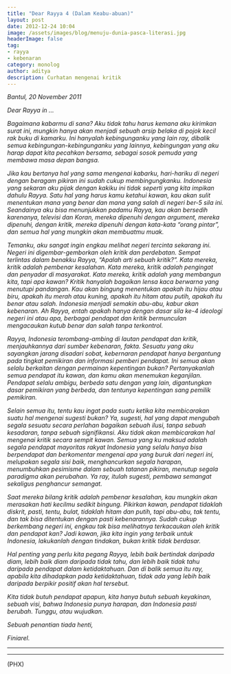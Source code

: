 ```yaml
---
title: "Dear Rayya 4 (Dalam Keabu-abuan)"
layout: post
date: 2012-12-24 10:04
image: /assets/images/blog/menuju-dunia-pasca-literasi.jpg
headerImage: false
tag:
- rayya
- kebenaran
category: monolog
author: aditya 
description: Curhatan mengenai kritik 
---
```


_Bantul, 20 November 2011_

_Dear Rayya in ..._

_Bagaimana kabarmu di sana? Aku tidak tahu harus kemana aku kirimkan surat ini, mungkin hanya akan menjadi sebuah arsip belaka di pojok kecil rak buku di kamarku. Ini hanyalah kebingunganku yang lain ray, dibalik semua kebingungan-kebingunganku yang lainnya, kebingungan yang aku harap dapat kita pecahkan bersama, sebagai sosok pemuda yang membawa masa depan bangsa._

_Jika kau bertanya hal yang sama mengenai kabarku, hari-hariku di negeri dengan beragam pikiran ini sudah cukup membingungkanku. Indonesia yang sekaran aku pijak dengan kakiku ini tidak seperti yang kita impikan dahulu Rayya. Satu hal yang harus kamu ketahui kawan, kau akan sulit menentukan mana yang benar dan mana yang salah di negeri ber-5 sila ini. Seandainya aku bisa menunjukkan padamu Rayya, kau akan bersedih karenanya, televisi dan Koran, mereka dipenuhi dengan argument, mereka dipenuhi, dengan kritik, mereka dipenuhi dengan kata-kata “orang pintar”, dan semua hal yang mungkin akan membuatmu muak._

_Temanku, aku sangat ingin engkau melihat negeri tercinta sekarang ini. Negeri ini digembar-gemborkan oleh kritik dan perdebatan. Sempat terlintas dalam benakku Rayya, “Apalah arti sebuah kritik?”. Kata mereka, kritik adalah pembenar kesalahan. Kata mereka, kritik adalah pengingat dan penyadar di masyarakat. Kata mereka, kritik adalah yang membangun kita, tapi apa kawan? Kritik hanyalah bagaikan lensa kaca berwarna yang menutupi pandangan. Kau akan bingung menentukan apakah itu hijau atau biru, apakah itu merah atau kuning, apakah itu hitam atau putih, apakah itu benar atau salah. Indonesia menjadi semakin abu-abu, kabur akan kebenaran. Ah Rayya, entah apakah hanya dengan dasar sila ke-4 ideologi negeri ini atau apa, berbagai pendapat dan kritik bermunculan mengacaukan kutub benar dan salah tanpa terkontrol._

_Rayya, Indonesia terombang-ambing di lautan pendapat dan kritik, menjauhkannya dari sumber kebenaran, fakta. Sesuatu yang aku sayangkan jarang disadari sobat, kebernaran pendapat hanya bergantung pada tingkat pemikiran dan informasi pemberi pendapat. Ini semua akan selalu berkaitan dengan permainan kepentingan bukan? Pertanyakanlah semua pendapat itu kawan, dan kamu akan menemukan keganjilan. Pendapat selalu ambigu, berbeda satu dengan yang lain, digantungkan dasar pemikiran yang berbeda, dan tentunya kepentingan sang pemilik pemikiran._

_Selain semua itu, tentu kau ingat pada suatu ketika kita membicarakan suatu hal mengenai sugesti bukan? Ya, sugesti, hal yang dapat mengubah segala sesuatu secara perlahan bagaikan sebuah ilusi, tanpa sebuah kesadaran, tanpa sebuah signifikansi. Aku tidak akan membicarakan hal mengenai kritik secara sempit kawan. Semua yang ku maksud adalah segala pendapat mayoritas rakyat Indonesia yang selalu hanya bisa berpendapat dan berkomentar mengenai apa yang buruk dari negeri ini, melupakan segala sisi baik, menghancurkan segala harapan, menumbuhkan pesimisme dalam sebuah tatanan pikiran, menutup segala paradigma akan perubahan. Ya ray, itulah sugesti, pembawa semangat sekaligus penghancur semangat._

_Saat mereka bilang kritik adalah pembenar kesalahan, kau mungkin akan merasakan hati kecilmu sedikit bingung. Pikirkan kawan, pendapat tidaklah diskrit, pasti, tentu, bulat, tidaklah hitam dan putih, tapi abu-abu, tak tentu, dan tak bisa ditentukan dengan pasti kebenarannya. Sudah cukup berkembang negeri ini, engkau tak bisa melihatnya terkacaukan oleh kritik dan pendapat kan? Jadi kawan, jika kita ingin yang terbaik untuk Indonesia, lakukanlah dengan tindakan, bukan kritik tidak berdasar._

_Hal penting yang perlu kita pegang Rayya, lebih baik bertindak daripada diam, lebih baik diam daripada tidak tahu, dan lebih baik tidak tahu daripada pendapat dalam ketidaktahuan. Dan di balik semua itu ray, apabila kita dihadapkan pada ketidaktahuan, tidak ada yang lebih baik daripada berpikir positif akan hal tersebut._

_Kita tidak butuh pendapat apapun, kita hanya butuh sebuah keyakinan, sebuah visi, bahwa Indonesia punya harapan, dan Indonesia pasti berubah. Tunggu, atau wujudkan._

_Sebuah penantian tiada henti,_

_Finiarel._

***
***

(PHX)